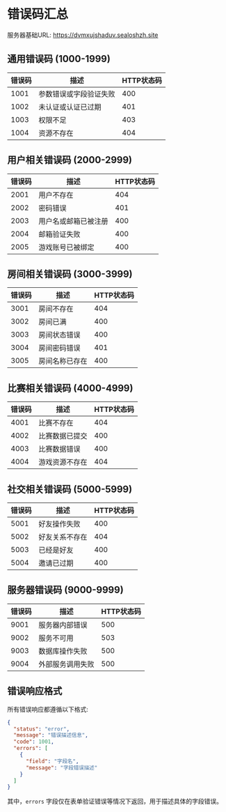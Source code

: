 # 错误码汇总

服务器基础URL: https://dvmxujshaduv.sealoshzh.site

## 通用错误码 (1000-1999)

| 错误码 | 描述 | HTTP状态码 |
|-------|------|------------|
| 1001 | 参数错误或字段验证失败 | 400 |
| 1002 | 未认证或认证已过期 | 401 |
| 1003 | 权限不足 | 403 |
| 1004 | 资源不存在 | 404 |

## 用户相关错误码 (2000-2999)

| 错误码 | 描述 | HTTP状态码 |
|-------|------|------------|
| 2001 | 用户不存在 | 404 |
| 2002 | 密码错误 | 401 |
| 2003 | 用户名或邮箱已被注册 | 400 |
| 2004 | 邮箱验证失败 | 400 |
| 2005 | 游戏账号已被绑定 | 400 |

## 房间相关错误码 (3000-3999)

| 错误码 | 描述 | HTTP状态码 |
|-------|------|------------|
| 3001 | 房间不存在 | 404 |
| 3002 | 房间已满 | 400 |
| 3003 | 房间状态错误 | 400 |
| 3004 | 房间密码错误 | 401 |
| 3005 | 房间名称已存在 | 400 |

## 比赛相关错误码 (4000-4999)

| 错误码 | 描述 | HTTP状态码 |
|-------|------|------------|
| 4001 | 比赛不存在 | 404 |
| 4002 | 比赛数据已提交 | 400 |
| 4003 | 比赛数据错误 | 400 |
| 4004 | 游戏资源不存在 | 404 |

## 社交相关错误码 (5000-5999)

| 错误码 | 描述 | HTTP状态码 |
|-------|------|------------|
| 5001 | 好友操作失败 | 400 |
| 5002 | 好友关系不存在 | 404 |
| 5003 | 已经是好友 | 400 |
| 5004 | 邀请已过期 | 400 |

## 服务器错误码 (9000-9999)

| 错误码 | 描述 | HTTP状态码 |
|-------|------|------------|
| 9001 | 服务器内部错误 | 500 |
| 9002 | 服务不可用 | 503 |
| 9003 | 数据库操作失败 | 500 |
| 9004 | 外部服务调用失败 | 500 |

## 错误响应格式

所有错误响应都遵循以下格式:

```json
{
  "status": "error",
  "message": "错误描述信息",
  "code": 1001,
  "errors": [
    {
      "field": "字段名",
      "message": "字段错误描述"
    }
  ]
}
```

其中，`errors` 字段仅在表单验证错误等情况下返回，用于描述具体的字段错误。 